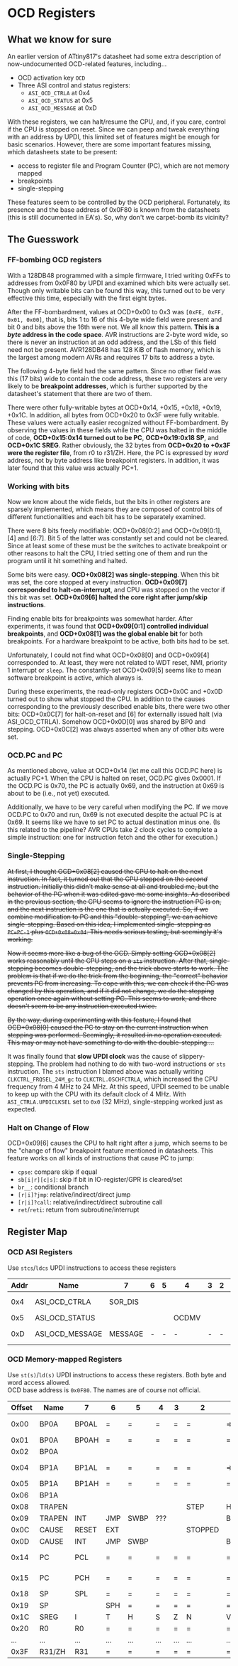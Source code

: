 # OCD Registers
## What we know for sure

An earlier version of ATtiny817's datasheet had some extra description of now-undocumented OCD-related features, including...  
- OCD activation key `OCD     `
- Three ASI control and status registers:
  - `ASI_OCD_CTRLA` at 0x4
  - `ASI_OCD_STATUS` at 0x5
  - `ASI_OCD_MESSAGE` at 0xD

With these registers, we can halt/resume the CPU, and, if you care, control if the CPU is stopped on reset. Since we can peep and tweak everything with an address by UPDI, this limited set of features might be enough for basic scenarios. However, there are some important features missing, which datasheets state to be present:
- access to register file and Program Counter (PC), which are not memory mapped
- breakpoints
- single-stepping

These features seem to be controlled by the OCD peripheral. Fortunately, its presence and the base address of 0x0F80 is known from the datasheets (this is still documented in EA's). So, why don't we carpet-bomb its vicinity?

## The Guesswork
### FF-bombing OCD registers

With a 128DB48 programmed with a simple firmware, I tried writing 0xFFs to addresses from 0x0F80 by UPDI and examined which bits were actually set. Though only writable bits can be found this way, this turned out to be very effective this time, especially with the first eight bytes.

After the FF-bombardment, values at OCD+0x00 to 0x3 was `[0xFE, 0xFF, 0x01, 0x00]`, that is, bits 1 to 16 of this 4-byte wide field were present and bit 0 and bits above the 16th were not. We all know this pattern. **This is a *byte* address in the code space**. AVR instructions are 2-byte word wide, so there is never an instruction at an odd address, and the LSb of this field need not be present. AVR128DB48 has 128 KiB of flash memory, which is the largest among modern AVRs and requires 17 bits to address a byte.

The following 4-byte field had the same pattern. Since no other field was this (17 bits) wide to contain the code address, these two registers are very likely to be **breakpoint addresses**, which is further supported by the datasheet's statement that there are two of them.

There were other fully-writable bytes at OCD+0x14, +0x15, +0x18, +0x19, +0x1C. In addition, all bytes from OCD+0x20 to 0x3F were fully writable. These values were actually easier recognized without FF-bombardment. By observing the values in these fields while the CPU was halted in the middle of code, **OCD+0x15:0x14 turned out to be PC**, **OCD+0x19:0x18 SP**, and **OCD+0x1C SREG**. Rather obviously, the 32 bytes from **OCD+0x20 to +0x3F were the register file**, from r0 to r31/ZH. Here, the PC is expressed by *word* address, not by byte address like breakpoint registers. In addition, it was later found that this value was actually PC+1.

### Working with bits

Now we know about the wide fields, but the bits in other registers are sparsely implemented, which means they are composed of control bits of different functionalities and each bit has to be separately examined.

There were 8 bits freely modifiable: OCD+0x08[0:2] and OCD+0x09[0:1], [4] and [6:7]. Bit 5 of the latter was constantly set and could not be cleared. Since at least some of these must be the switches to activate breakpoint or other reasons to halt the CPU, I tried setting one of them and run the program until it hit something and halted.

Some bits were easy. **OCD+0x08[2] was single-stepping**. When this bit was set, the core stopped at every instruction. **OCD+0x09[7] corresponded to halt-on-interrupt**, and CPU was stopped on the vector if this bit was set. **OCD+0x09[6] halted the core right after jump/skip instructions**.

Finding enable bits for breakpoints was somewhat harder. After experiments, it was found that **OCD+0x09[0:1] controlled individual breakpoints**, and **OCD+0x08[1] was the global enable bit** for both breakpoints. For a hardware breakpoint to be active, both bits had to be set.

Unfortunately, I could not find what OCD+0x08[0] and OCD+0x09[4] corresponded to. At least, they were not related to WDT reset, NMI, priority 1 interrupt or `sleep`. The constantly-set OCD+0x09[5] seems like to mean software breakpoint is active, which always is.

During these experiments, the read-only registers OCD+0x0C and +0x0D turned out to show what stopped the CPU. In addition to the causes corresponding to the previously described enable bits, there were two other bits: OCD+0x0C[7] for halt-on-reset and [6] for externally issued halt (via ASI_OCD_CTRLA). Somehow OCD+0x0D[0] was shared by BP0 and stepping. OCD+0x0C[2] was always asserted when any of other bits were set.

### OCD.PC and PC
As mentioned above, value at OCD+0x14 (let me call this OCD.PC here) is actually PC+1. When the CPU is halted on reset, OCD.PC gives 0x0001. If the OCD.PC is 0x70, the PC is actually 0x69, and the instruction at 0x69 is about to be (i.e., not yet) executed.

Additionally, we have to be very careful when modifying the PC. If we move OCD.PC to 0x70 and run, 0x69 is not executed despite the actual PC is at 0x69. It seems like we have to set PC to actual destination minus one. (Is this related to the pipeline? AVR CPUs take 2 clock cycles to complete a simple instruction: one for instruction fetch and the other for execution.)

### Single-Stepping
~~At first, I thought OCD+0x08[2] caused the CPU to halt on the next instruction. In fact, it turned out that the CPU stopped on the *second* instruction. Initially this didn't make sense at all and troubled me, but the behavior of the PC when it was edited gave me some insights. As described in the previous section, the CPU seems to ignore the instruction PC is on, and the next instruction is the one that is actually executed. So, if we combine modification to PC and this "double-stepping", we can achieve single-stepping. Based on this idea, I implemented single-stepping as `PC=PC-1` plus `OCD+0x08=0x04`. This needs serious testing, but seemingly it's working.~~

~~Now it seems more like a bug of the OCD. Simply setting OCD+0x08[2] works reasonably until the CPU steps on a `sts` instruction. After that, single-stepping becomes double-stepping, and the trick above starts to work. The problem is that if we do the trick from the beginning, the "correct" behavior prevents PC from increasing. To cope with this, we can check if the PC was changed by this operation, and if it did not change, we do the stepping operation once again without setting PC. This seems to work, and there doesn't seem to be any instruction executed twice.~~

~~By the way, during experimenting with this feature, I found that OCD+0x08[0] caused the PC to stay on the current instruction when stepping was performed. Seemingly, it resulted in no operation executed. This may or may not have something to do with the double-stepping....~~

It was finally found that **slow UPDI clock** was the cause of slippery-stepping. The problem had nothing to do with two-word instructions or `sts` instruction. The `sts` instruction I blamed above was actually writing `CLKCTRL_FRQSEL_24M_gc` to `CLKCTRL.OSCHFCTRLA`, which increased the CPU frequency from 4 MHz to 24 MHz. At this speed, UPDI seemed to be unable to keep up with the CPU with its default clock of 4 MHz. With `ASI_CTRLA.UPDICLKSEL` set to `0x0` (32 MHz), single-stepping worked just as expected.
 
### Halt on Change of Flow
OCD+0x09[6] causes the CPU to halt right after a jump, which seems to be the "change of flow" breakpoint feature mentioned in datasheets. This feature works on all kinds of instructions that cause PC to jump:
- `cpse`: compare skip if equal
- `sb[i|r][c|s]`: skip if bit in IO-register/GPR is cleared/set
- `br__`: conditional branch
- `[r|i]?jmp`: relative/indirect/direct jump
- `[r|i]?call`: relative/indirect/direct subroutine call
- `ret`/`reti`: return from subroutine/interrupt

## Register Map
### OCD ASI Registers
Use `stcs`/`ldcs` UPDI instructions to access these registers

| Addr | Name            | 7       | 6   | 5   | 4     | 3   | 2   | 1   | 0       | Description     |
| ---- | --------------- | ------- | --- | --- | ----- | --- | --- | --- | ------- | --------------- |
| 0x4  | ASI_OCD_CTRLA   | SOR_DIS |     |     |       |     |     | RUN | STOP    | Halt/resume CPU |
| 0x5  | ASI_OCD_STATUS  |         |     |     | OCDMV |     |     |     | STOPPED | CPU status      |
| 0xD  | ASI_OCD_MESSAGE | MESSAGE | -   | -   | -     | -   | -   | -   | ->      | Avail. if OCDMV |

### OCD Memory-mapped Registers
Use `st(s)`/`ld(s)` UPDI instructions to access these registers. Both byte and word access allowed.  
OCD base address is `0x0F80`. The names are of course not official.

| Offset | Name   | 7     | 6   | 5    | 4   | 3   | 2       | 1    | 0        | Description   |
| ------ | ------ | ----- | --- | ---- | --- | --- | ------- | ---- | -------- | ------------- |
| 0x00   | BP0A   | BP0AL | =   | =    | =   | =   | =       | =>   | 0        | Breakpoint 0  |
| 0x01   | BP0A   | BP0AH | =   | =    | =   | =   | =       | =    | =>       |               |
| 0x02   | BP0A   |       |     |      |     |     |         |      | BP0AT    | (MSb)         |
| 0x04   | BP1A   | BP1AL | =   | =    | =   | =   | =       | =>   | 0        | Breakpoint 1  |
| 0x05   | BP1A   | BP1AH | =   | =    | =   | =   | =       | =    | =>       |               |
| 0x06   | BP1A   |       |     |      |     |     |         |      | BP1AT    | (MSb)         |
| 0x08   | TRAPEN |       |     |      |     |     | STEP    | HWBP | PCHOLD?  | Trap Enable   |
| 0x09   | TRAPEN | INT   | JMP | SWBP | ??? |     |         | BP1  | BP0      |               |
| 0x0C   | CAUSE  | RESET | EXT |      |     |     | STOPPED |      |          | Halt Cause    |
| 0x0D   | CAUSE  | INT   | JMP | SWBP |     |     |         | BP1  | BP0_STEP |               |
| 0x14   | PC     | PCL   | =   | =    | =   | =   | =       | =    | =>       | Program Ctr   |
| 0x15   | PC     | PCH   | =   | =    | =   | =   | =       | =    | =>       | word address  |
| 0x18   | SP     | SPL   | =   | =    | =   | =   | =       | =    | =>       | Stack Ptr     |
| 0x19   | SP     |       | SPH | =    | =   | =   | =       | =    | =>       |               |
| 0x1C   | SREG   | I     | T   | H    | S   | Z   | N       | V    | C        | Status Reg    |
| 0x20   | R0     | R0    | =   | =    | =   | =   | =       | =    | =>       | Register file |
| ...    | ...    | ...   | ... | ...  | ... | ... | ...     | ...  | ...      | ...           |
| 0x3F   | R31/ZH | R31   | =   | =    | =   | =   | =       | =    | =>       | Register file |